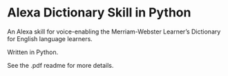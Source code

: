 # Alexa Dictionary Skill in Python

An Alexa skill for voice-enabling the Merriam-Webster Learner’s Dictionary for English language learners.

Written in Python.

See the .pdf readme for more details.
